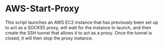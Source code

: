 # AWS-Start-Proxy
This script launches an AWS EC2 instance that has previously been set up
to act as a SOCKS5 proxy, will wait for the instance to launch, and then
create the SSH tunnel that allows it to act as a proxy. Once the
tunnel is closed, it will then stop the proxy instance.
